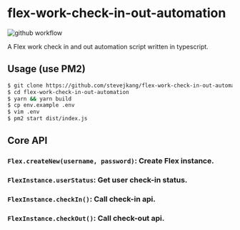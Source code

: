 # flex-work-check-in-out-automation

![github workflow](https://github.com/stevejkang/flex-work-check-in-out-automation/actions/workflows/healthCheck.yml/badge.svg)

A Flex work check in and out automation script written in typescript.

## Usage (use PM2)
```bash
$ git clone https://github.com/stevejkang/flex-work-check-in-out-automation.git
$ cd flex-work-check-in-out-automation
$ yarn && yarn build
$ cp env.example .env
$ vim .env
$ pm2 start dist/index.js
```

## Core API
### `Flex.createNew(username, password)`: Create Flex instance.

### `FlexInstance.userStatus`: Get user check-in status.

### `FlexInstance.checkIn()`: Call check-in api.

### `FlexInstance.checkOut()`: Call check-out api.
